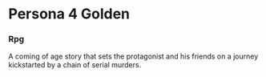 # Persona 4 Golden

### Rpg

A coming of age story that sets the protagonist and his friends on a journey kickstarted by a chain of serial murders.